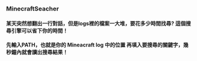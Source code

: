 ### MinecraftSeacher
#### 某天突然想翻出一行對話，但是logs裡的檔案一大堆，要花多少時間找尋? 這個搜尋引擎可以省下你的時間！  
#### 先輸入PATH，也就是你的 Mineacraft log 中的位置 再填入要搜尋的關鍵字，幾秒鐘內就會讀出搜尋結果！
